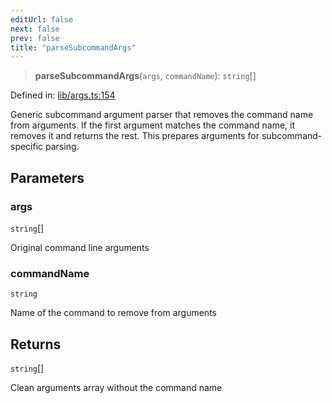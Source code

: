 ```yaml
---
editUrl: false
next: false
prev: false
title: "parseSubcommandArgs"
---
```


> **parseSubcommandArgs**(`args`, `commandName`): `string`[]

Defined in: [lib/args.ts:154](https://github.com/yashjawale/fabr/blob/af253d796213941a067e07d1a9e8b7372a1ddc07/src/lib/args.ts#L154)

Generic subcommand argument parser that removes the command name from arguments.
If the first argument matches the command name, it removes it and returns the rest.
This prepares arguments for subcommand-specific parsing.

## Parameters

### args

`string`[]

Original command line arguments

### commandName

`string`

Name of the command to remove from arguments

## Returns

`string`[]

Clean arguments array without the command name
